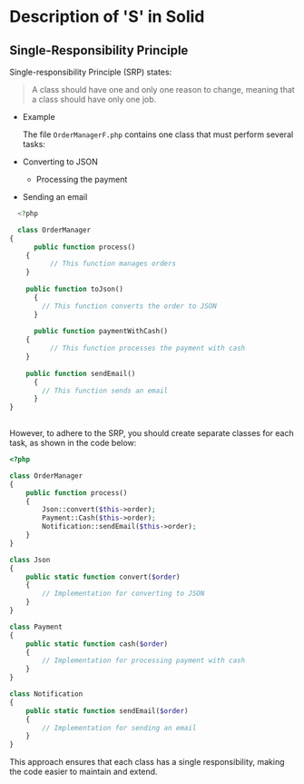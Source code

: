 # Description of 'S' in Solid

## Single-Responsibility Principle

Single-responsibility Principle (SRP) states:

> A class should have one and only one reason to change, meaning that a class should have only one job.

- Example

  The file `OrderManagerF.php` contains one class that must perform several tasks:
  
- Converting to JSON
  - Processing the payment
- Sending an email
  
```php
  <?php

  class OrderManager
{
      public function process()
    {
          // This function manages orders
    }
      
    public function toJson()
      {
        // This function converts the order to JSON
      }
    
      public function paymentWithCash()
    {
          // This function processes the payment with cash
    }
      
    public function sendEmail()
      {
        // This function sends an email
      }
}
  
```

However, to adhere to the SRP, you should create separate classes for each task, as shown in the code below:

```php
<?php

class OrderManager
{
    public function process()
    {
        Json::convert($this->order);
        Payment::Cash($this->order);
        Notification::sendEmail($this->order);
    }
}

class Json
{
    public static function convert($order)
    {
        // Implementation for converting to JSON
    }
}

class Payment
{
    public static function cash($order)
    {
        // Implementation for processing payment with cash
    }
}

class Notification
{
    public static function sendEmail($order)
    {
        // Implementation for sending an email
    }
}
```

This approach ensures that each class has a single responsibility, making the code easier to maintain and extend.

